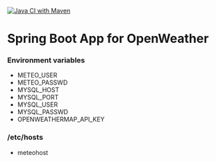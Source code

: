 [![Java CI with Maven](https://github.com/m4j-git/meteo-ow/actions/workflows/maven.yml/badge.svg)](https://github.com/m4j-git/meteo-ow/actions/workflows/maven.yml)

# Spring Boot App for OpenWeather

### Environment variables
* METEO_USER
* METEO_PASSWD
* MYSQL_HOST
* MYSQL_PORT
* MYSQL_USER
* MYSQL_PASSWD
* OPENWEATHERMAP_API_KEY

### /etc/hosts
* meteohost
